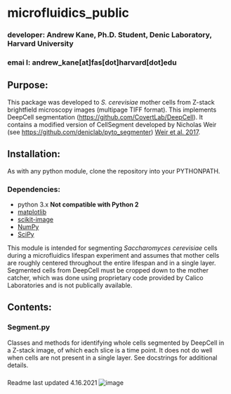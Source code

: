 # microfluidics_public

### developer: Andrew Kane, Ph.D. Student, Denic Laboratory, Harvard University
### emai l: andrew_kane[at]fas[dot]harvard[dot]edu


## Purpose:
This package was developed to _S. cerevisiae_ mother cells from Z-stack brightfield microscopy images (multipage TIFF format). This implements DeepCell segmentation (https://github.com/CovertLab/DeepCell). It contains a modified version of CellSegment developed by Nicholas Weir (see https://github.com/deniclab/pyto_segmenter) [Weir et al. 2017](https://doi.org/10.1101/136572).

## Installation:
As with any python module, clone the repository into your PYTHONPATH.

### Dependencies:
- python 3.x __Not compatible with Python 2__
- [matplotlib](https://matplotlib.org/)
- [scikit-image](http://scikit-image.org/)
- [NumPy](http://www.numpy.org/)
- [SciPy](https://www.scipy.org/)

This module is intended for segmenting _Saccharomyces cerevisiae_ cells during a microfluidics lifespan experiment and assumes that mother cells are roughly centered throughout the entire lifespan and in a single layer. Segmented cells from DeepCell must be cropped down to the mother catcher, which was done using proprietary code provided by Calico Laboratories and is not publically available.

## Contents:

### Segment.py
Classes and methods for identifying whole cells segmented by DeepCell in a Z-stack image, of which each slice is a time point. It does not do well when cells are not present in a single layer. See docstrings for additional details. 
###

Readme last updated 4.16.2021
![image](https://user-images.githubusercontent.com/29231831/115091390-596dce80-9ee5-11eb-8836-7abf21cce256.png)
